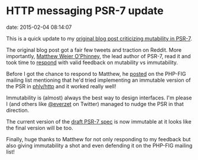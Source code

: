 # HTTP messaging PSR-7 update

date:   2015-02-04 08:14:07

This is a quick update to my [original blog post criticizing mutability in PSR-7](http://createopen.com/design/php/2014/12/15/psr-7.html).

The original blog post got a fair few tweets and traction on Reddit. More importantly, [Matthew Weier O'Phinney](https://twitter.com/mwop), the lead author of PSR-7, read it and took time to [respond](http://createopen.com/design/php/2014/12/15/psr-7.html#comment-1788691985) with valid feedback on mutability vs immutability.

Before I got the chance to respond to Matthew, he [posted](https://groups.google.com/forum/#!msg/php-fig/9gK8vX8iYZ8/5PZ9rx8UvXYJ) on the PHP-FIG mailing list mentioning that he'd tried implementing an immutable version of the PSR in [phly/http](https://github.com/weierophinney/http/tree/feature/immutability) and it worked really well! 

Immutability is (almost) always the best way to design interfaces. I'm please I (and others like [@everzet](https://twitter.com/everzet) on Twitter) managed to nudge the PSR in that direction.

The current version of the [draft PSR-7 spec](https://github.com/php-fig/fig-standards/blob/master/proposed/http-message.md) is now immutable at it looks like the final version will be too.

Finally, huge thanks to Matthew for not only responding to my feedback but also giving immutability a shot and even defending it on the PHP-FIG mailing list!
